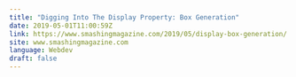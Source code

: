 ```yaml
---
title: "Digging Into The Display Property: Box Generation"
date: 2019-05-01T11:00:59Z
link: https://www.smashingmagazine.com/2019/05/display-box-generation/
site: www.smashingmagazine.com
language: Webdev
draft: false
---
```


